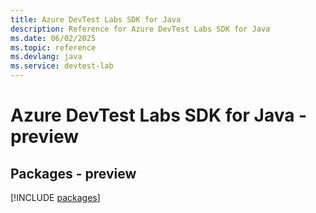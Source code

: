 ```yaml
---
title: Azure DevTest Labs SDK for Java
description: Reference for Azure DevTest Labs SDK for Java
ms.date: 06/02/2025
ms.topic: reference
ms.devlang: java
ms.service: devtest-lab
---
```

# Azure DevTest Labs SDK for Java - preview
## Packages - preview
[!INCLUDE [packages](devtest-labs-index.md)]